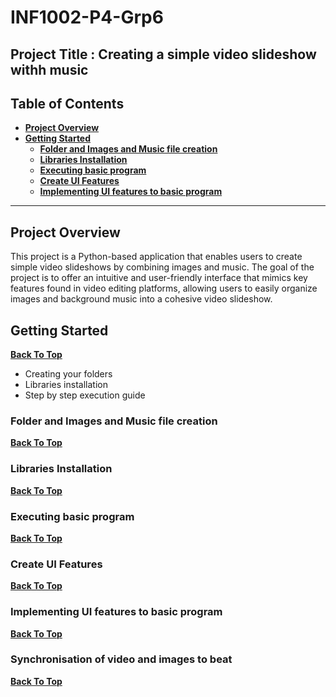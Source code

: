 # INF1002-P4-Grp6
## Project Title : Creating a simple video slideshow withh music

## Table of Contents
- **[Project Overview](#project-overview)**
- **[Getting Started](#getting-started)**
  - **[Folder and Images and Music file creation](#folder-and-images-and-music-file-creation)**
  - **[Libraries Installation](#libraries-installation)**
  - **[Executing basic program](#executing-basic-program)**
  - **[Create UI Features](#create-ui-features)**
  - **[Implementing UI features to basic program](#implementing-ui-features-to-basic-program)**
---
## Project Overview
This project is a Python-based application that enables users to create simple video slideshows by combining images and music. The goal of the project is to offer an intuitive and user-friendly interface that mimics key features found in video editing platforms, allowing users to easily organize images and background music into a cohesive video slideshow.

## Getting Started
**[Back To Top](#back-to-top)**

- Creating your folders
- Libraries installation
- Step by step execution guide

### Folder and Images and Music file creation
**[Back To Top](#back-to-top)**


### Libraries Installation
**[Back To Top](#back-to-top)**

### Executing basic program
**[Back To Top](#back-to-top)**


### Create UI Features 
**[Back To Top](#back-to-top)**


### Implementing UI features to basic program
**[Back To Top](#back-to-top)**


### Synchronisation of video and images to beat
**[Back To Top](#back-to-top)**


